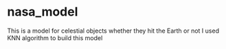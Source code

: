 # nasa_model
This is a model for celestial objects whether they hit the Earth or not
I used KNN algorithm to build this model
